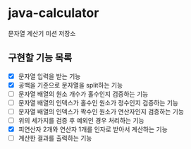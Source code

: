 # java-calculator
문자열 계산기 미션 저장소

## 구현할 기능 목록
- [x] 문자열 입력을 받는 기능
- [x] 공백을 기준으로 문자열을 split하는 기능
- [ ] 문자열 배열의 원소 개수가 홀수인지 검증하는 기능
- [ ] 문자열 배열의 인덱스가 홀수인 원소가 정수인지 검증하는 기능
- [ ] 문자열 배열의 인덱스가 짝수인 원소가 연산자인지 검증하는 기능
- [ ] 위의 세가지를 검증 후 예외인 경우 처리하는 기능
- [x] 피연산자 2개와 연산자 1개를 인자로 받아서 계산하는 기능
- [ ] 계산한 결과를 출력하는 기능